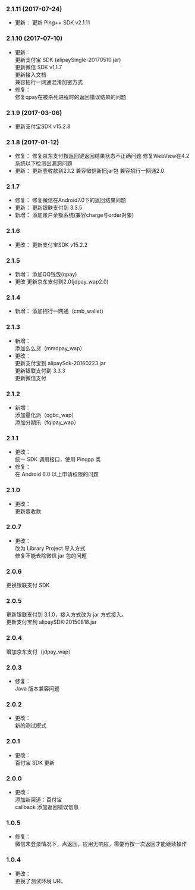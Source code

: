 ### 2.1.11 (2017-07-24)
* 更新：
更新 Ping++ SDK v2.1.11

### 2.1.10 (2017-07-10)
* 更新：  
更新支付宝 SDK (alipaySingle-20170510.jar)  
更新微信 SDK v1.1.7  
更新接入文档  
兼容招行一网通混淆加密方式
* 修复：  
修复qpay在被杀死进程时的返回错误结果的问题

### 2.1.9 (2017-03-06)
* 更新支付宝SDK v15.2.8

### 2.1.8 (2017-01-12)
* 修复：
修复京东支付按返回键返回结果状态不正确问题
修复WebView在4.2系统以下检测出漏洞问题
* 更新：
更新壹收款到2.1.2
兼容微信新旧jar包
兼容招行一网通2.0

### 2.1.7
* 修复：
修复微信在Android7.0下的返回结果问题
* 更新：
更新银联支付到 3.3.5
* 新增：
添加账户余额系统(兼容charge与order对象)

### 2.1.6
* 更改：
更新支付宝SDK v15.2.2 

### 2.1.5
* 新增：
添加QQ钱包(qpay)
* 更改
更新京东支付到2.0(jdpay_wap2.0)

### 2.1.4
* 新增：
添加招行一网通（cmb_wallet）


### 2.1.3
* 新增：  
添加么么贷（mmdpay_wap）
* 更改：  
更新支付宝到 alipaySdk-20160223.jar  
更新银联支付到 3.3.3  
更新微信支付

### 2.1.2
* 新增：  
添加量化派（qgbc_wap）  
添加分期乐（fqlpay_wap）

### 2.1.1
* 更改：  
统一 SDK 调用接口，使用 Pingpp 类
* 修复：  
在 Android 6.0 以上申请权限的问题

### 2.1.0
* 更改：  
更新壹收款

### 2.0.7
* 更改：  
改为 Library Project 导入方式  
修复不能去除微信 jar 包的问题

### 2.0.6
更换银联支付 SDK

### 2.0.5
更新银联支付到 3.1.0，接入方式改为 jar 方式接入。  
更新支付宝到 alipaySDK-20150818.jar

### 2.0.4
增加京东支付（jdpay_wap）

### 2.0.3
* 修复：  
Java 版本兼容问题

### 2.0.2
* 更改：  
新的测试模式

### 2.0.1
* 更改：  
百付宝 SDK 更新

### 2.0.0
* 更改：  
添加新渠道：百付宝  
callback 添加返回错误信息

### 1.0.5
* 修复：  
微信未登录情况下，点返回，应用无响应，需要再按一次返回才能继续操作

### 1.0.4
* 更改：  
更换了测试环境 URL


